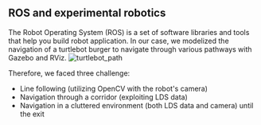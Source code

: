 ## ROS and experimental robotics
  The Robot Operating System (ROS) is a set of software libraries and tools that help you build robot application. In our case, we modelized the navigation of a turtlebot burger to navigate through various pathways with Gazebo and RViz.
![turtlebot_path](https://github.com/Miightx/turtlebot_burger-navigation/assets/117952621/d6ba08c4-175b-4637-b4cd-12ea9a7457d1)

Therefore, we faced three challenge: 
- Line following (utilizing OpenCV with the robot's camera)
- Navigation through a corridor (exploiting LDS data)
- Navigation in a cluttered environment (both LDS data and camera) until the exit
